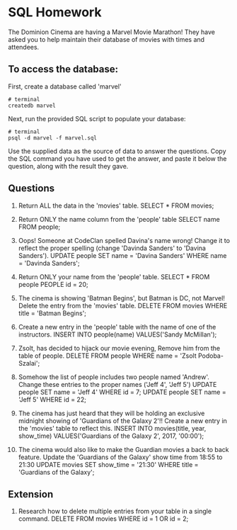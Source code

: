 # SQL Homework

The Dominion Cinema are having a Marvel Movie Marathon! They have asked you to help maintain their database of movies with times and attendees.

## To access the database:

First, create a database called 'marvel'

```
# terminal
createdb marvel
```

Next, run the provided SQL script to populate your database:

```
# terminal
psql -d marvel -f marvel.sql
```

Use the supplied data as the source of data to answer the questions.  Copy the SQL command you have used to get the answer, and paste it below the question, along with the result they gave.

## Questions

1. Return ALL the data in the 'movies' table.
SELECT * FROM movies;

2. Return ONLY the name column from the 'people' table
SELECT name FROM people;

3. Oops! Someone at CodeClan spelled Davina's name wrong! Change it to reflect the proper spelling (change 'Davinda Sanders' to 'Davina Sanders').
UPDATE people SET name = 'Davina Sanders' WHERE name = 'Davinda Sanders';

4. Return ONLY your name from the 'people' table.
SELECT * FROM people PEOPLE id = 20;

5. The cinema is showing 'Batman Begins', but Batman is DC, not Marvel! Delete the entry from the 'movies' table.
DELETE FROM movies WHERE title = 'Batman Begins';

6. Create a new entry in the 'people' table with the name of one of the instructors.
INSERT INTO people(name) VALUES('Sandy McMillan');

7. Zsolt, has decided to hijack our movie evening, Remove him from the table of people.
DELETE FROM people WHERE name = 'Zsolt Podoba-Szalai';

8. Somehow the list of people includes two people named 'Andrew'. Change these entries to the proper names ('Jeff 4', 'Jeff 5')
UPDATE people SET name = 'Jeff 4' WHERE id = 7;
UPDATE people SET name = 'Jeff 5' WHERE id = 22;

9. The cinema has just heard that they will be holding an exclusive midnight showing of 'Guardians of the Galaxy 2'!! Create a new entry in the 'movies' table to reflect this.
INSERT INTO movies(title, year, show_time) VALUES('Guardians of the Galaxy 2', 2017, '00:00');

10. The cinema would also like to make the Guardian movies a back to back feature. Update the 'Guardians of the Galaxy' show time from 18:55 to 21:30
UPDATE movies SET show_time = '21:30' WHERE title = 'Guardians of the Galaxy';


## Extension

1. Research how to delete multiple entries from your table in a single command.
DELETE FROM movies WHERE id = 1 OR id = 2;
